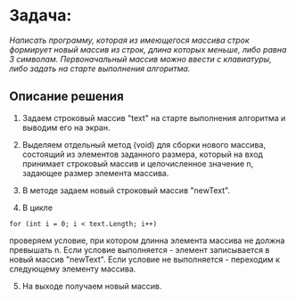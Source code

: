 # Задача: 
*Написать программу, которая из имеющегося массива строк формирует новый массив из строк, длина которых меньше, либо равна 3 символам. Первоначальный массив можно ввести с клавиатуры, либо задать на старте выполнения алгоритма.*

## Описание решения

1. Задаем строковый массив "text" на старте выполнения алгоритма и выводим его на экран.

2. Выделяем отдельный метод (void) для сборки нового массива, состоящий из элементов заданного размера, который на вход принимает строковый массив и целочисленное значение n, задающее размер элемента массива.

3. В методе задаем новый строковый массив "newText".

4. В цикле
 ~~~ 
 for (int i = 0; i < text.Length; i++)
 ~~~

 проверяем условие, при котором длинна элемента массива не должна превышать n. Если условие выполняется - элемент записывается в новый массив "newText". Если условие не выполняется - переходим к следующему элементу массива.

 5. На выходе получаем новый массив.